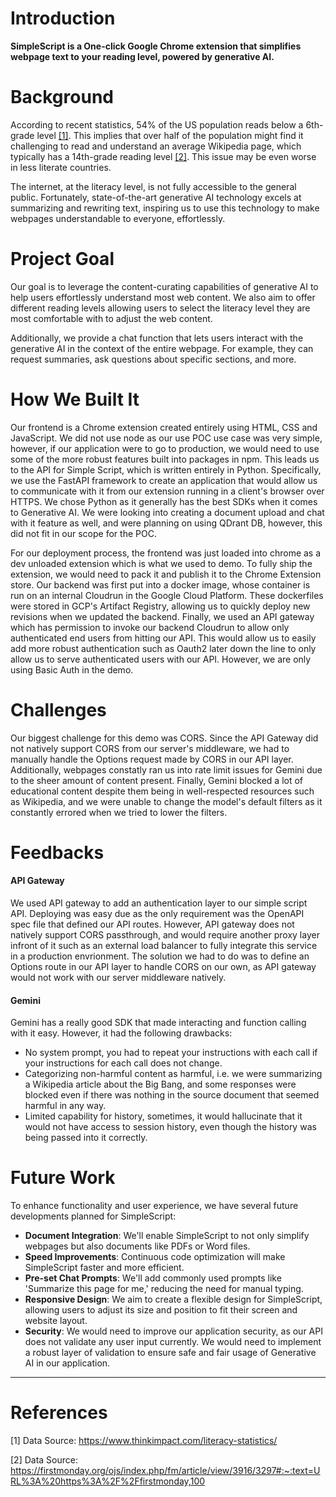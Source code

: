 # Introduction

**SimpleScript is a One-click Google Chrome extension that simplifies webpage text to your reading level, powered by generative AI.**

# Background

According to recent statistics, 54% of the US population reads below a 6th-grade level [[1]](#1). This implies that over half of the population might find it challenging to read and understand an average Wikipedia page, which typically has a 14th-grade reading level [[2]](#2). This issue may be even worse in less literate countries.

The internet, at the literacy level, is not fully accessible to the general public. Fortunately, state-of-the-art generative AI technology excels at summarizing and rewriting text, inspiring us to use this technology to make webpages understandable to everyone, effortlessly.

# Project Goal

Our goal is to leverage the content-curating capabilities of generative AI to help users effortlessly understand most web content. We also aim to offer different reading levels allowing users to select the literacy level they are most comfortable with to adjust the web content.

Additionally, we provide a chat function that lets users interact with the generative AI in the context of the entire webpage. For example, they can request summaries, ask questions about specific sections, and more.

# How We Built It

Our frontend is a Chrome extension created entirely using HTML, CSS and JavaScript. We did not use node as our use POC use case was very simple, however, if our application were to go to production, we would need to use some of the more robust features built into packages in npm. This leads us to the API for Simple Script, which is written entirely in Python. Specifically, we use the FastAPI framework to create an application that would allow us to communicate with it from our extension running in a client's browser over HTTPS. We chose Python as it generally has the best SDKs when it comes to Generative AI. We were looking into creating a document upload and chat with it feature as well, and were planning on using QDrant DB, however, this did not fit in our scope for the POC. 

For our deployment process, the frontend was just loaded into chrome as a dev unloaded extension which is what we used to demo. To fully ship the extension, we would need to pack it and publish it to the Chrome Extension store. Our backend was first put into a docker image, whose container is run on an internal Cloudrun in the Google Cloud Platform. These dockerfiles were stored in GCP's Artifact Registry, allowing us to quickly deploy new revisions when we updated the backend. Finally, we used an API gateway which has permission to invoke our backend Cloudrun to allow only authenticated end users from hitting our API. This would allow us to easily add more robust authentication such as Oauth2 later down the line to only allow us to serve authenticated users with our API. However, we are only using Basic Auth in the demo.

# Challenges

Our biggest challenge for this demo was CORS. Since the API Gateway did not natively support CORS from our server's middleware, we had to manually handle the Options request made by CORS in our API layer. Additionally, webpages constatly ran us into rate limit issues for Gemini due to the sheer amount of content present. Finally, Gemini blocked a lot of educational content despite them being in well-respected resources such as Wikipedia, and we were unable to change the model's default filters as it constantly errored when we tried to lower the filters.  

# Feedbacks

#### API Gateway

We used API gateway to add an authentication layer to our simple script API. Deploying was easy due as the only requirement was the OpenAPI spec file that defined our API routes. However, API gateway does not natively support CORS passthrough, and would require another proxy layer infront of it such as an external load balancer to fully integrate this service in a production envrionment. The solution we had to do was to define an Options route in our API layer to handle CORS on our own, as API gateway would not work with our server middleware natively.

#### Gemini

Gemini has a really good SDK that made interacting and function calling with it easy. However, it had the following drawbacks:
- No system prompt, you had to repeat your instructions with each call if your instructions for each call does not change.
- Categorizing non-harmful content as harmful, i.e. we were summarizing a Wikipedia article about the Big Bang, and some responses were blocked even if there was nothing in the source document that seemed harmful in any way.
- Limited capability for history, sometimes, it would hallucinate that it would not have access to session history, even though the history was being passed into it correctly.

# Future Work

To enhance functionality and user experience, we have several future developments planned for SimpleScript:

- **Document Integration**: We'll enable SimpleScript to not only simplify webpages but also documents like PDFs or Word files.
- **Speed Improvements**: Continuous code optimization will make SimpleScript faster and more efficient.
- **Pre-set Chat Prompts**: We'll add commonly used prompts like 'Summarize this page for me,' reducing the need for manual typing.
- **Responsive Design**: We aim to create a flexible design for SimpleScript, allowing users to adjust its size and position to fit their screen and website layout.
- **Security**: We would need to improve our application security, as our API does not validate any user input currently. We would need to implement a robust layer of validation to ensure safe and fair usage of Generative AI in our application.

---
# References
<a id="1">[1]</a>
Data Source: https://www.thinkimpact.com/literacy-statistics/

<a id="2">[2]</a>
Data Source: https://firstmonday.org/ojs/index.php/fm/article/view/3916/3297#:~:text=URL%3A%20https%3A%2F%2Ffirstmonday,100
